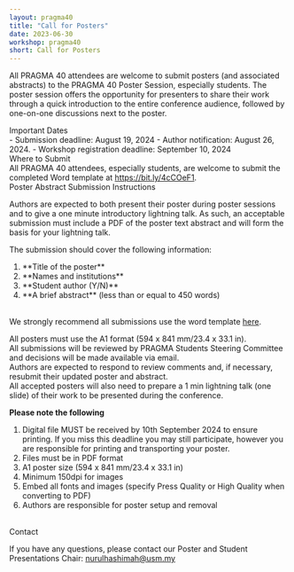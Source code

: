 ```yaml
---
layout: pragma40
title: "Call for Posters"
date: 2023-06-30
workshop: pragma40
short: Call for Posters
---
```


All PRAGMA 40 attendees are welcome to submit posters (and associated
abstracts) to the PRAGMA 40 Poster Session, especially students. The poster
session offers the opportunity for presenters to share their work through a
quick introduction to the entire conference audience, followed by one-on-one
discussions next to the poster.

<div class="border40">Important Dates</div>
- Submission deadline: August 19, 2024
- Author notification: August 26, 2024.
- Workshop registration deadline: September 10, 2024

<br>

<div class="border40">Where to Submit</div>
All PRAGMA 40 attendees, especially students, are welcome to submit the
completed Word template at <a href="https://bit.ly/4cCOeF1">https://bit.ly/4cCOeF1</a>.

<div class="border40">Poster Abstract Submission Instructions</div>

Authors are expected to both present their poster during poster sessions and
to give a one minute introductory lightning talk. As such, an acceptable
submission must include a PDF of the poster text abstract and will form the
basis for your lightning talk.

The submission should cover the following information:

<ol>
<li>**Title of the poster**</li>
<li>**Names and institutions**</li>
<li>**Student author (Y/N)**</li>
<li>**A brief abstract** (less than or equal to 450 words)</li>
</ol>

<br>
We strongly recommend all submissions use the word template
<a href="/images/pragma40/PRAGMA40 Poster Abstract Template.docx">here</a>.<br>

All posters must use the A1 format (594 x 841 mm/23.4 x 33.1 in).<br>
All submissions will be reviewed by PRAGMA Students Steering Committee and
decisions will be made available via email.<br>
Authors are expected to respond to review comments and, if necessary, resubmit
their updated poster and abstract.<br>
All accepted posters will also need to prepare a 1 min lightning talk (one
slide) of their work to be presented during the conference.<br>

<b>Please note the following</b>

<ol>
<li>Digital file MUST be received by 10th September 2024 to ensure
printing. If you miss this deadline you may still participate, however you are
responsible for printing and transporting your poster.</li>
<li>Files must be in PDF format</li>
<li>A1 poster size (594 x 841 mm/23.4 x 33.1 in)</li>
<li>Minimum 150dpi for images</li>
<li>Embed all fonts and images (specify Press Quality or High Quality when converting to PDF)</li>
<li>Authors are responsible for poster setup and removal</li>
</ol>
<br>

<!--
<div class="border40">Proceedings</div>

Accepted authors are required to submit a short paper (4-page maximum), related to your poster, according to the <a href="https://www.ieee.org/conferences/publishing/templates.html">IEEE template</a> (in A4-size). The short paper will be published as PRAGMA proceeding at the end of the year 2020.

Please submit the short paper in PDF format through [EasyChair](https://easychair.org/conferences/?conf=pragma40) after acceptance notification. Please select the "Proceedings" track. -->

<div class="border40">Contact</div>

If you have any questions, please contact our Poster and Student Presentations
Chair: <a href="mailto:nurulhashimah@usm.my">nurulhashimah@usm.my</a>

